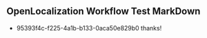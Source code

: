 ## OpenLocalization Workflow Test MarkDown
* 95393f4c-f225-4a1b-b133-0aca50e829b0 thanks!

<!--HONumber=Jul16_HO3-->


